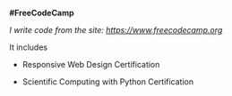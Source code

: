 **#FreeCodeCamp** 

*I write code from the site: https://www.freecodecamp.org*

It includes 

* Responsive Web Design Certification

* Scientific Computing with Python Certification
